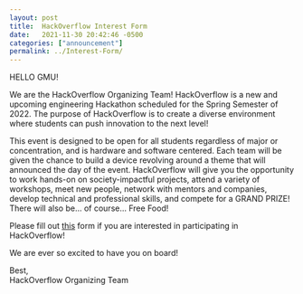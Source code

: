 ```yaml
---
layout: post
title:  HackOverflow Interest Form
date:   2021-11-30 20:42:46 -0500
categories: ["announcement"]
permalink: ../Interest-Form/
---
```


HELLO GMU! 

We are the HackOverflow Organizing Team! HackOverflow is a new and upcoming engineering Hackathon scheduled for the Spring Semester of 2022. The purpose of HackOverflow is to create a diverse environment where students can push innovation to the next level!

This event is designed to be open for all students regardless of major or concentration, and is hardware and software centered. Each team will be given the chance to build a device revolving around a theme that will announced the day of the event. HackOverflow will give you the opportunity to work hands-on on society-impactful projects, attend a variety of workshops, meet new people, network with mentors and companies, develop technical and professional skills, and compete for a GRAND PRIZE! There will also be... of course... Free Food! 

Please fill out [this](https://docs.google.com/forms/d/e/1FAIpQLSdijXhPpoAQ18Dh31a4zlb7p4hYbooHEy0XHyO35oivOcYdGQ/viewform) form if you are interested in participating in HackOverflow! 

We are ever so excited to have you on board! 

Best,<br>
HackOverflow Organizing Team
